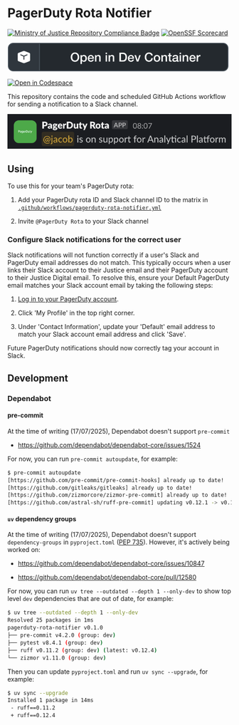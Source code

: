 # PagerDuty Rota Notifier

[![Ministry of Justice Repository Compliance Badge](https://github-community.service.justice.gov.uk/repository-standards/api/pagerduty-rota-notifier/badge)](https://github-community.service.justice.gov.uk/repository-standards/pagerduty-rota-notifier) [![OpenSSF Scorecard](https://api.scorecard.dev/projects/github.com/ministryofjustice/pagerduty-rota-notifier/badge)](https://scorecard.dev/viewer/?uri=github.com/ministryofjustice/pagerduty-rota-notifier)

[![Open in Dev Container](https://raw.githubusercontent.com/ministryofjustice/.devcontainer/refs/heads/main/contrib/badge.svg)](https://vscode.dev/redirect?url=vscode://ms-vscode-remote.remote-containers/cloneInVolume?url=https://github.com/ministryofjustice/pagerduty-rota-notifier)

[![Open in Codespace](https://github.com/codespaces/badge.svg)](https://codespaces.new/ministryofjustice/pagerduty-rota-notifier)

This repository contains the code and scheduled GitHub Actions workflow for sending a notification to a Slack channel.

![Example Slack message](/contrib/example-slack-message.png)

## Using

To use this for your team's PagerDuty rota:

1. Add your PagerDuty rota ID and Slack channel ID to the matrix in [`.github/workflows/pagerduty-rota-notifier.yml`](.github/workflows/pagerduty-rota-notifier.yml)

1. Invite `@PagerDuty Rota` to your Slack channel

### Configure Slack notifications for the correct user

Slack notifications will not function correctly if a user's Slack and PagerDuty email addresses do not match. This typically occurs when a user links their Slack account to their Justice email and their PagerDuty account to their Justice Digital email. To resolve this, ensure your Default PagerDuty email matches your Slack account email by taking the following steps:

1. [Log in to your PagerDuty account](https://moj-digital-tools.pagerduty.com/).

2. Click 'My Profile' in the top right corner.

3. Under 'Contact Information', update your 'Default' email address to match your Slack account email address and click 'Save'.

Future PagerDuty notifications should now correctly tag your account in Slack.

## Development

### Dependabot

#### pre-commit

At the time of writing (17/07/2025), Dependabot doesn't support `pre-commit`

- <https://github.com/dependabot/dependabot-core/issues/1524>

For now, you can run `pre-commit autoupdate`, for example:

```bash
$ pre-commit autoupdate
[https://github.com/pre-commit/pre-commit-hooks] already up to date!
[https://github.com/gitleaks/gitleaks] already up to date!
[https://github.com/zizmorcore/zizmor-pre-commit] already up to date!
[https://github.com/astral-sh/ruff-pre-commit] updating v0.12.1 -> v0.12.4
```

#### `uv` dependency groups

At the time of writing (17/07/2025), Dependabot doesn't support `dependency-groups` in `pyproject.toml` ([PEP 735](https://peps.python.org/pep-0735/)). However, it's actively being worked on:

- <https://github.com/dependabot/dependabot-core/issues/10847>

- <https://github.com/dependabot/dependabot-core/pull/12580>

For now, you can run `uv tree --outdated --depth 1 --only-dev` to show top level `dev` dependencies that are out of date, for example:

```bash
$ uv tree --outdated --depth 1 --only-dev
Resolved 25 packages in 1ms
pagerduty-rota-notifier v0.1.0
├── pre-commit v4.2.0 (group: dev)
├── pytest v8.4.1 (group: dev)
├── ruff v0.11.2 (group: dev) (latest: v0.12.4)
└── zizmor v1.11.0 (group: dev)
```

Then you can update `pyproject.toml` and run `uv sync --upgrade`, for example:

```bash
$ uv sync --upgrade
Installed 1 package in 14ms
 - ruff==0.11.2
 + ruff==0.12.4
```

